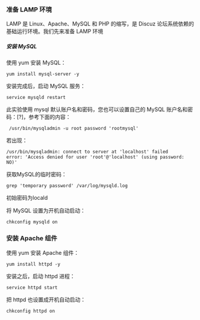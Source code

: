 ### 准备 LAMP 环境
LAMP 是 Linux、Apache、MySQL 和 PHP 的缩写，是 Discuz 论坛系统依赖的基础运行环境。我们先来准备 LAMP 环境

##### 安装 MySQL
使用 yum 安装 MySQL：
```base
yum install mysql-server -y
```
安装完成后，启动 MySQL 服务：
```base
service mysqld restart
```
此实验使用 mysql 默认账户名和密码，您也可以设置自己的 MySQL 账户名和密码：[?]，参考下面的内容：
```base
 /usr/bin/mysqladmin -u root password 'rootmysql'
```
若出现：
```base
/usr/bin/mysqladmin: connect to server at 'localhost' failed
error: 'Access denied for user 'root'@'localhost' (using password: NO)'
```
获取MySQL的临时密码：
```base
grep 'temporary password' /var/log/mysqld.log
```
初始密码为locald

将 MySQL 设置为开机自动启动：
```base
chkconfig mysqld on
```

### 安装 Apache 组件
使用 yum 安装 Apache 组件：
```base
yum install httpd -y
```
安装之后，启动 httpd 进程：
```base
service httpd start
```
把 httpd 也设置成开机自动启动：
```base
chkconfig httpd on
```
